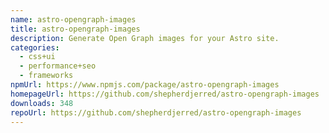 ```yaml
---
name: astro-opengraph-images
title: astro-opengraph-images
description: Generate Open Graph images for your Astro site.
categories:
  - css+ui
  - performance+seo
  - frameworks
npmUrl: https://www.npmjs.com/package/astro-opengraph-images
homepageUrl: https://github.com/shepherdjerred/astro-opengraph-images
downloads: 348
repoUrl: https://github.com/shepherdjerred/astro-opengraph-images
---
```

